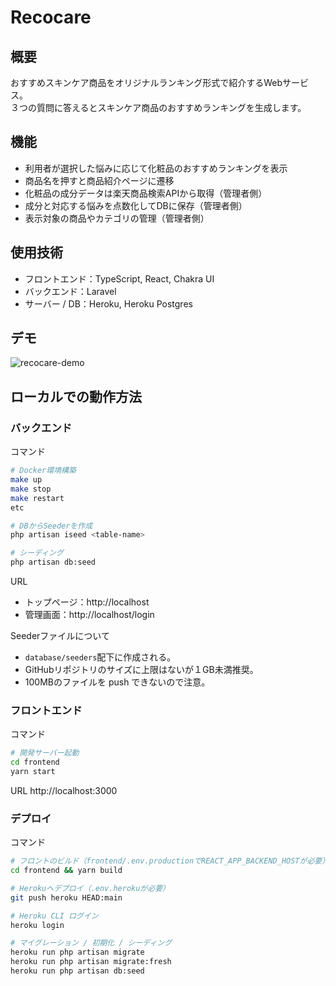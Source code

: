 # Recocare

## 概要

おすすめスキンケア商品をオリジナルランキング形式で紹介するWebサービス。  
３つの質問に答えるとスキンケア商品のおすすめランキングを生成します。  

## 機能

- 利用者が選択した悩みに応じて化粧品のおすすめランキングを表示
- 商品名を押すと商品紹介ページに遷移
- 化粧品の成分データは楽天商品検索APIから取得（管理者側）
- 成分と対応する悩みを点数化してDBに保存（管理者側）
- 表示対象の商品やカテゴリの管理（管理者側）

## 使用技術

- フロントエンド：TypeScript, React, Chakra UI
- バックエンド：Laravel
- サーバー / DB：Heroku, Heroku Postgres

## デモ

![recocare-demo](https://user-images.githubusercontent.com/46856574/198165749-ed57c419-22bc-4c32-904c-4ff35f1eccd7.gif)

## ローカルでの動作方法

### バックエンド

コマンド
```bash
# Docker環境構築
make up
make stop
make restart
etc

# DBからSeederを作成
php artisan iseed <table-name>

# シーディング
php artisan db:seed
```

URL
- トップページ：http://localhost
- 管理画面：http://localhost/login  


Seederファイルについて

- `database/seeders`配下に作成される。
- GitHubリポジトリのサイズに上限はないが１GB未満推奨。  
- 100MBのファイルを push できないので注意。


### フロントエンド

コマンド
```bash
# 開発サーバー起動
cd frontend
yarn start
```

URL
http://localhost:3000

### デプロイ

コマンド	
```bash
# フロントのビルド（frontend/.env.productionでREACT_APP_BACKEND_HOSTが必要）
cd frontend && yarn build

# Herokuへデプロイ（.env.herokuが必要）
git push heroku HEAD:main

# Heroku CLI ログイン
heroku login

# マイグレーション / 初期化 / シーディング
heroku run php artisan migrate
heroku run php artisan migrate:fresh
heroku run php artisan db:seed
```
